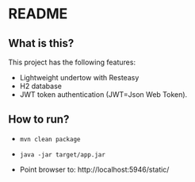 README
======
What is this?
---------------------------------------------------------
This project has the following features:

* Lightweight undertow with Resteasy
* H2 database
* JWT token authentication (JWT=Json Web Token).

How to run?
---------------------------------------------------------
* ```mvn clean package```
* ```java -jar target/app.jar```

* Point browser to: http://localhost:5946/static/
